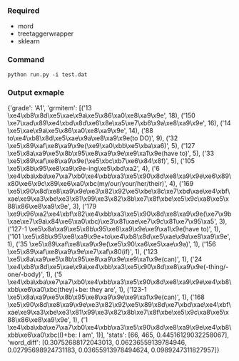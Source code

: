 ### Required
* mord
* treetaggerwrapper
* sklearn

### Command 
```
python run.py -i test.dat
```

### Output exmaple
{'grade': 'A1', 'grmitem': [('13  \xe4\xb8\x8d\xe5\xae\x9a\xe5\x86\xa0\xe8\xa9\x9e', 18), ('150 \xe7\xad\x89\xe4\xbd\x8d\xe6\x8e\xa5\xe7\xb6\x9a\xe8\xa9\x9e', 16), ('14  \xe5\xae\x9a\xe5\x86\xa0\xe8\xa9\x9e', 14), ('88  to\xe4\xb8\x8d\xe5\xae\x9a\xe8\xa9\x9e(to DO)', 9), ('32  \xe5\x89\xaf\xe8\xa9\x9e(\xe9\xa0\xbb\xe5\xba\xa6)', 5), ('127 \xe5\x8a\xa9\xe5\x8b\x95\xe8\xa9\x9e\xe9\xa1\x9e(have to)', 5), ('33  \xe5\x89\xaf\xe8\xa9\x9e(\xe5\xbc\xb7\xe6\x84\x8f)', 5), ('105 \xe5\x8b\x95\xe8\xa9\x9e-ing\xe5\xbd\xa2', 4), ('6   \xe4\xba\xba\xe7\xa7\xb0\xe4\xbb\xa3\xe5\x90\x8d\xe8\xa9\x9e\xe6\x89\x80\xe6\x9c\x89\xe6\xa0\xbc(my/our/your/her/their)', 4), ('169 \xe5\x90\x8d\xe8\xa9\x9e\xe3\x82\x92\xe5\xbe\x8c\xe7\xbd\xae\xe4\xbf\xae\xe9\xa3\xbe\xe3\x81\x99\xe3\x82\x8b\xe7\x8f\xbe\xe5\x9c\xa8\xe5\x88\x86\xe8\xa9\x9e', 3), ('179 \xe9\x96\xa2\xe4\xbf\x82\xe4\xbb\xa3\xe5\x90\x8d\xe8\xa9\x9e(\xe7\x9b\xae\xe7\x9a\x84\xe6\xa0\xbc)\xe3\x81\xae\xe7\x9c\x81\xe7\x95\xa5', 3), ('127-1   \xe5\x8a\xa9\xe5\x8b\x95\xe8\xa9\x9e\xe9\xa1\x9e(have to)', 1), ('101 \xe5\x8b\x95\xe8\xa9\x9e+to\xe4\xb8\x8d\xe5\xae\x9a\xe8\xa9\x9e', 1), ('35  \xe5\x89\xaf\xe8\xa9\x9e(\xe5\x90\xa6\xe5\xae\x9a)', 1), ('156 \xe5\x89\xaf\xe8\xa9\x9e\xe7\xaf\x80(if)', 1), ('123 \xe5\x8a\xa9\xe5\x8b\x95\xe8\xa9\x9e\xe9\xa1\x9e(can)', 1), ('24  \xe4\xb8\x8d\xe5\xae\x9a\xe4\xbb\xa3\xe5\x90\x8d\xe8\xa9\x9e(-thing/-one/-body)', 1), ('5   \xe4\xba\xba\xe7\xa7\xb0\xe4\xbb\xa3\xe5\x90\x8d\xe8\xa9\x9e\xe4\xb8\xbb\xe6\xa0\xbc(they)+be: they are', 1), ('123-1   \xe5\x8a\xa9\xe5\x8b\x95\xe8\xa9\x9e\xe9\xa1\x9e(can)', 1), ('168 \xe5\x90\x8d\xe8\xa9\x9e\xe3\x82\x92\xe5\x89\x8d\xe7\xbd\xae\xe4\xbf\xae\xe9\xa3\xbe\xe3\x81\x99\xe3\x82\x8b\xe7\x8f\xbe\xe5\x9c\xa8\xe5\x88\x86\xe8\xa9\x9e', 1), ('1   \xe4\xba\xba\xe7\xa7\xb0\xe4\xbb\xa3\xe5\x90\x8d\xe8\xa9\x9e\xe4\xb8\xbb\xe6\xa0\xbc(I)+be: I am', 1)], 'stats': [66, 465, 0.44516129032258067], 'word_diff': [0.30752688172043013, 0.06236559139784946, 0.02795698924731183, 0.03655913978494624, 0.0989247311827957]}

